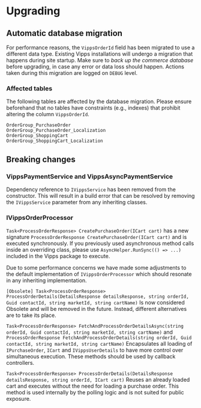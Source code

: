 # Upgrading

## Automatic database migration
For performance reasons, the `VippsOrderId` field has been migrated to use a different data type. Existing Vipps installations will undergo a migration that happens during site startup.
Make sure to _back up the commerce database_ before upgrading, in case any error or data loss should happen. Actions taken during this migration are logged on `DEBUG` level.

### Affected tables
The following tables are affected by the database migration. Please ensure beforehand that no tables have constraints (e.g., indexes) that prohibit altering the column `VippsOrderId`.

```
OrderGroup_PurchaseOrder
OrderGroup_PurchaseOrder_Localization
OrderGroup_ShoppingCart
OrderGroup_ShoppingCart_Localization
```

## Breaking changes

### VippsPaymentService and VippsAsyncPaymentService
Dependency reference to `IVippsService` has been removed from the constructor. 
This will result in a build error that can be resolved by removing the `IVippsService` parameter from any inheriting classes.

### IVippsOrderProcessor
`Task<ProcessOrderResponse> CreatePurchaseOrder(ICart cart)` has a new signature `ProcessOrderResponse CreatePurchaseOrder(ICart cart)` and is executed synchronously.
If you previously used asynchronous method calls inside an overriding class, please use `AsyncHelper.RunSync(() => ...)` included in the Vipps package to execute.

Due to some performance concerns we have made some adjustments to the default implementation of `IVippsOrderProcessor` which should resonate in any inheriting implementation.

`[Obsolete] Task<ProcessOrderResponse> ProcessOrderDetails(DetailsResponse detailsResponse, string orderId, Guid contactId, string marketId, string cartName)`
Is now considered Obsolete and will be removed in the future. Instead, different alternatives are to take its place.

`Task<ProcessOrderResponse> FetchAndProcessOrderDetailsAsync(string orderId, Guid contactId, string marketId, string cartName)` and
`ProcessOrderResponse FetchAndProcessOrderDetails(string orderId, Guid contactId, string marketId, string cartName)`
Encapsulates all loading of `IPurchaseOrder`, `ICart` and `IVippsUserDetails` to have more control over simultaneous execution. These methods should be used by callback controllers.

`Task<ProcessOrderResponse> ProcessOrderDetails(DetailsResponse detailsResponse, string orderId, ICart cart)`
Reuses an already loaded cart and executes without the need for loading a purchase order. This method is used internally by the polling logic and is not suited for public exposure.